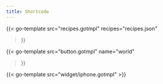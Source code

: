 ```yaml
---
title: Shortcode
---
```


{{< go-template
    src="recipes.gotmpl"
    recipes="recipes.json"
>}}

{{< go-template
    src="button.gotmpl"
    name="world"
>}}

{{< go-template src="widget/iphone.gotmpl" >}}
